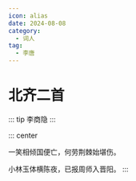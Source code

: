 ```yaml
---
icon: alias
date: 2024-08-08
category:
  - 词人
tag:
  - 李唐
---
```


# 北齐二首

<!-- more -->

::: tip
李商隐
:::

::: center

一笑相倾国便亡，何劳荆棘始堪伤。

小林玉体横陈夜，已报周师入晋阳。
:::